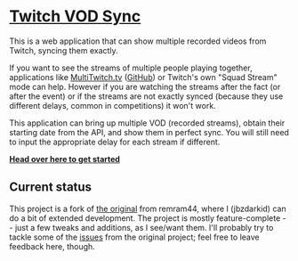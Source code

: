 [Twitch VOD Sync](https://twitch-vod-sync.github.io/twitch-vod-sync.github.io)
==============================================================

This is a web application that can show multiple recorded videos from Twitch, syncing them exactly.

If you want to see the streams of multiple people playing together, applications like [MultiTwitch.tv](http://www.multitwitch.tv/) ([GitHub](https://github.com/bhamrick/multitwitch)) or Twitch's own "Squad Stream" mode can help. However if you are watching the streams after the fact (or after the event) or if the streams are not exactly synced (because they use different delays, common in competitions) it won't work.

This application can bring up multiple VOD (recorded streams), obtain their starting date from the API, and show them in perfect sync. You will still need to input the appropriate delay for each stream if different.

**[Head over here to get started](https://twitch-vod-sync.github.io)**

Current status
--------------

This project is a fork of [the original](https://github.com/remram44/twitch-vod-sync) from remram44, where I (jbzdarkid) can do a bit of extended development. The project is mostly feature-complete -- just a few tweaks and additions, as I see/want them.
I'll probably try to tackle some of the [issues](https://github.com/remram44/twitch-vod-sync/issues) from the original project; feel free to leave feedback here, though.